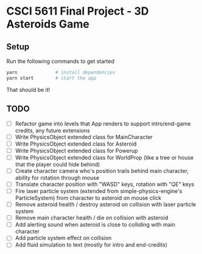 # CSCI 5611 Final Project - 3D Asteroids Game

## Setup

Run the following commands to get started

```bash
yarn              # install dependencies
yarn start        # start the app
```

That should be it!

## TODO

- [ ] Refactor game into levels that App renders to support intro/end-game credits, any future extensions
- [ ] Write PhysicsObject extended class for MainCharacter
- [ ] Write PhysicsObject extended class for Asteroid
- [ ] Write PhysicsObject extended class for Powerup
- [ ] Write PhysicsObject extended class for WorldProp (like a tree or house that the player could hide behind)
- [ ] Create character camera who's position trails behind main character, ability for rotation through mouse
- [ ] Translate character position with "WASD" keys, rotation with "QE" keys
- [ ] Fire laser particle system (extended from simple-physics-engine's ParticleSystem) from character to asteroid on mouse click
- [ ] Remove asteroid health / destroy asteroid on collision with laser particle system
- [ ] Remove main character health / die on collision with asteroid
- [ ] Add alerting sound when asteroid is close to colliding with main character
- [ ] Add particle system effect on collision
- [ ] Add fluid simulation to text (mostly for intro and end-credits)

